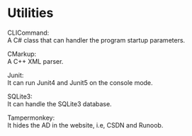 # Utilities

CLICommand:  
A C# class that can handler the program startup parameters.  
  
CMarkup:  
A C++ XML parser.  
  
Junit:  
It can run Junit4 and Junit5 on the console mode.  
  
SQLite3:  
It can handle the SQLite3 database.  
  
Tampermonkey:  
It hides the AD in the website, i.e, CSDN and Runoob.  


